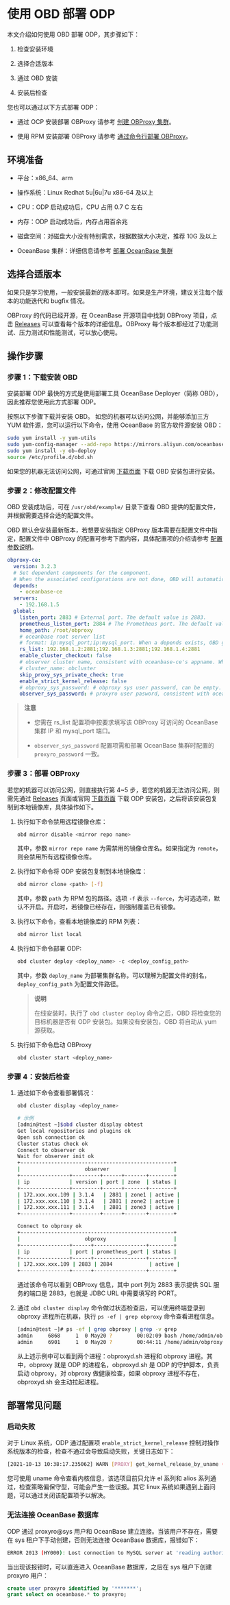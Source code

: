 # 使用 OBD 部署 ODP

本文介绍如何使用 OBD 部署 ODP，其步骤如下：

1. 检查安装环境

2. 选择合适版本

3. 通过 OBD 安装

4. 安装后检查

您也可以通过以下方式部署 ODP：

* 通过 OCP 安装部署 OBProxy 请参考 [创建 OBProxy 集群](https://www.oceanbase.com/docs/enterprise-oceanbase-database-cn-10000000000886567)。

* 使用 RPM 安装部署 OBProxy 请参考 [通过命令行部署 OBProxy](https://www.oceanbase.com/docs/enterprise-oceanbase-database-cn-10000000000881635)。

## 环境准备

* 平台：x86_64、arm

* 操作系统：Linux Redhat 5u|6u|7u x86-64 及以上

* CPU：ODP 启动成功后，CPU 占用 0.7 C 左右

* 内存：ODP 启动成功后，内存占用百余兆

* 磁盘空间：对磁盘大小没有特别需求，根据数据大小决定，推荐 10G 及以上

* OceanBase 集群：详细信息请参考 [部署 OceanBase 集群](https://www.oceanbase.com/docs/enterprise-oceanbase-database-cn-10000000000881619)

## 选择合适版本

如果只是学习使用，一般安装最新的版本即可。如果是生产环境，建议关注每个版本的功能迭代和 bugfix 情况。

OBProxy 的代码已经开源，在 OceanBase 开源项目中找到 OBProxy 项目，点击 [Releases](https://github.com/oceanbase/obproxy/releases) 可以查看每个版本的详细信息。OBProxy 每个版本都经过了功能测试、压力测试和性能测试，可以放心使用。

## 操作步骤

### 步骤 1：下载安装 OBD

安装部署 ODP 最快的方式是使用部署工具 OceanBase Deployer（简称 OBD），因此推荐您使用此方式部署 ODP。

按照以下步骤下载并安装 OBD。 如您的机器可以访问公网，并能够添加三方 YUM 软件源，您可以运行以下命令，使用 OceanBase 的官方软件源安装 OBD：

```bash
sudo yum install -y yum-utils
sudo yum-config-manager --add-repo https://mirrors.aliyun.com/oceanbase/OceanBase.repo
sudo yum install -y ob-deploy
source /etc/profile.d/obd.sh
```

如果您的机器无法访问公网，可通过官网 [下载页面](https://open.oceanbase.com/softwareCenter/community) 下载 OBD 安装包进行安装。

### 步骤 2：修改配置文件

OBD 安装成功后，可在 `/usr/obd/example/` 目录下查看 OBD 提供的配置文件，并根据需要选择合适的配置文件。

OBD 默认会安装最新版本，若想要安装指定 OBProxy 版本需要在配置文件中指定，配置文件中 OBProxy 的配置可参考下面内容，具体配置项的介绍请参考 [配置参数说明](2.parameter-description.md)。

```yaml
obproxy-ce:
  version: 3.2.3
  # Set dependent components for the component.
  # When the associated configurations are not done, OBD will automatically get the these configurations from the dependent components.
  depends:
    - oceanbase-ce
  servers:
    - 192.168.1.5
  global:
    listen_port: 2883 # External port. The default value is 2883.
    prometheus_listen_port: 2884 # The Prometheus port. The default value is 2884.
    home_path: /root/obproxy
    # oceanbase root server list
    # format: ip:mysql_port;ip:mysql_port. When a depends exists, OBD gets this value from the oceanbase-ce of the depends.
    rs_list: 192.168.1.2:2881;192.168.1.3:2881;192.168.1.4:2881
    enable_cluster_checkout: false
    # observer cluster name, consistent with oceanbase-ce's appname. When a depends exists, OBD gets this value from the oceanbase-ce of the depends.
    # cluster_name: obcluster
    skip_proxy_sys_private_check: true
    enable_strict_kernel_release: false
    # obproxy_sys_password: # obproxy sys user password, can be empty. When a depends exists, OBD gets this value from the oceanbase-ce of the depends.
    observer_sys_password: # proxyro user pasword, consistent with oceanbase-ce's proxyro_password, can be empty. When a depends exists, OBD gets this value
```

> **注意**
>
> * 您需在 rs_list 配置项中按要求填写该 OBProxy 可访问的 OceanBase 集群 IP 和 mysql_port 端口。
>
> * `observer_sys_password` 配置项需和部署 OceanBase 集群时配置的 `proxyro_password` 一致。

### 步骤 3：部署 OBProxy

若您的机器可以访问公网，则直接执行第 4~5 步，若您的机器无法访问公网，则需先通过 [Releases](https://github.com/oceanbase/obproxy/releases) 页面或官网 [下载页面](https://www.oceanbase.com/softwareCenter) 下载 ODP 安装包，之后将该安装包复制到本地镜像库，具体操作如下。

1. 执行如下命令禁用远程镜像仓库：

   ```bash
   obd mirror disable <mirror repo name>
   ```

   其中，参数 `mirror repo name` 为需禁用的镜像仓库名。如果指定为 `remote`，则会禁用所有远程镜像仓库。

2. 执行如下命令将 ODP 安装包复制到本地镜像库：

   ```bash
   obd mirror clone <path> [-f]
   ```

   其中，参数 `path` 为 RPM 包的路径。选项 `-f` 表示 `--force`，为可选选项，默认不开启。开启时，若镜像已经存在，则强制覆盖已有镜像。

3. 执行以下命令，查看本地镜像库的 RPM 列表：

   ```bash
   obd mirror list local
   ```

4. 执行如下命令部署 ODP:

   ```bash
   obd cluster deploy <deploy_name> -c <deploy_config_path>
   ```

   其中，参数 `deploy_name` 为部署集群名称，可以理解为配置文件的别名，`deploy_config_path` 为配置文件路径。

   > **说明**
   >
   > 在线安装时，执行了 `obd cluster deploy` 命令之后，OBD 将检查您的目标机器是否有 ODP 安装包。如果没有安装包，OBD 将自动从 yum 源获取。

5. 执行如下命令启动 OBProxy

   ```bash
   obd cluster start <deploy_name> 
   ```

### 步骤 4：安装后检查

1. 通过如下命令查看部署情况：

   ```bash
   obd cluster display <deploy_name>

   # 示例
   [admin@test ~]$obd cluster display obtest
   Get local repositories and plugins ok
   Open ssh connection ok
   Cluster status check ok
   Connect to observer ok
   Wait for observer init ok
   +--------------------------------------------------+
   |                     observer                     |
   +----------------+---------+------+-------+--------+
   | ip             | version | port | zone  | status |
   +----------------+---------+------+-------+--------+
   | 172.xxx.xxx.109 | 3.1.4   | 2881 | zone1 | active |
   | 172.xxx.xxx.110 | 3.1.4   | 2881 | zone2 | active |
   | 172.xxx.xxx.111 | 3.1.4   | 2881 | zone3 | active |
   +----------------+---------+------+-------+--------+
   
   Connect to obproxy ok
   +--------------------------------------------------+
   |                     obproxy                      |
   +----------------+------+-----------------+--------+
   | ip             | port | prometheus_port | status |
   +----------------+------+-----------------+--------+
   | 172.xxx.xxx.109 | 2883 | 2884            | active |
   +----------------+------+-----------------+--------+
   ```

   通过该命令可以看到 OBProxy 信息，其中 port 列为 2883 表示提供 SQL 服务的端口是 2883，也就是 JDBC URL 中需要填写的 PORT。

2. 通过 `obd cluster display` 命令做过状态检查后，可以使用终端登录到 obproxy 进程所在机器，执行 `ps -ef | grep obproxy` 命令查看进程信息。

   ```bash
   [admin@test ~]# ps -ef | grep obproxy | grep -v grep
   admin     6868     1  0 May20 ?        00:02:09 bash /home/admin/obproxy/obproxyd.sh /home/admin/obproxy 172.xxx.xxx.109 2883 daemon
   admin     6901     1  0 May20 ?        00:44:11 /home/admin/obproxy/bin/obproxy --listen_port 2883
   ```

   从上述示例中可以看到两个进程：obproxyd.sh 进程和 obproxy 进程。其中，obproxy 就是 ODP 的进程名，obproxyd.sh 是 ODP 的守护脚本，负责启动 obproxy，对 obproxy 做健康检查，如果 obproxy 进程不存在，obproxyd.sh 会主动拉起进程。

## 部署常见问题

### 启动失败

对于 Linux 系统，ODP 通过配置项 `enable_strict_kernel_release` 控制对操作系统版本的检查，检查不通过会导致启动失败，关键日志如下：

```bash
[2021-10-13 10:38:17.235062] WARN [PROXY] get_kernel_release_by_uname (ob_config_server_processor.cpp:1039) [2060][Y0-0] [lt=14] [dc=0] unknown uname release(uinfo.release="4.18.0-80.el8.x86_64", ret=-4016)
```

您可使用 uname 命令查看内核信息，该选项目前只允许 el 系列和 alios 系列通过，检查策略偏保守型，可能会产生一些误报。其它 linux 系统如果遇到上面问题，可以通过关闭该配置项予以解决。

### 无法连接 OceanBase 数据库

ODP 通过 proxyro@sys 用户和 OceanBase 建立连接。当该用户不存在，需要在 sys 租户下手动创建，否则无法连接 OceanBase 数据库，报错如下：

```bash
ERROR 2013 (HY000): Lost connection to MySQL server at 'reading authorization packet', system error: 11
```

当出现该报错时，可以直连进入 OceanBase 数据库，之后在 sys 租户下创建 proxyro 用户：

```sql
create user proxyro identified by '*******';
grant select on oceanbase.* to proxyro;
```

